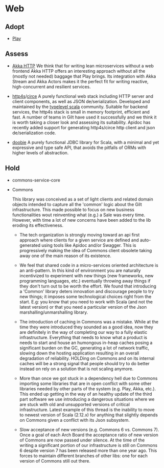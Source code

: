 
# Web

## Adopt

  - [Play](https://www.playframework.com/)

## Assess

  - [Akka HTTP](http://doc.akka.io/docs/akka/2.4.11/scala/http/)
    We think that for writing lean microservices without a web
    frontend Akka HTTP offers an interesting approach without all the
    (mostly not needed) baggage that Play brings. Its integration with
    Akka Stream and Akka Actors makes it the perfect fit for writing
    reactive, high-concurrent and resilient services.

  - [http4s](http://http4s.org)/[circe](https://circe.github.io/circe)
    A purely functional web stack including HTTP server and client
    components, as well as JSON de/serialization. Developed and
    maintained by the [typelevel scala](http://typelevel.org)
    community. Suitable for backend services, the http4s stack is
    small in memory footprint, efficient and fast. A number of teams
    in Gilt have used it successfully and we think it is worth taking
    a closer look and assessing its suitability. Apidoc has recently
    added support for generating http4s/circe http client and json
    de/serialization code.

  - [doobie](https://github.com/tpolecat/doobie)
    A purely functional JDBC library for Scala, with a minimal and yet
    expressive and type safe API, that avoids the pitfalls of ORMs
    with higher levels of abstraction.

## Hold

  - commons-service-core

  - Commons

    This library was conceived as a set of light clients and related
    domain objects intended to capture all the 'common' logic about
    the Gilt infrastructure. This made possible to focus on new
    business functionalities wout reinventing what (e.g.) a Sale was
    every time. However, with time a lot of new concerns have been
    added to the lib eroding its effectiveness.

    - The tech organization is strongly moving toward an api first
      approach where clients for a given service are defined and
      auto-generated using tools like Apidoc and/or Swagger. This is
      progressively making the idea of Commons client obsolete taking
      away one of the main reason of its existence.

    - We feel that shared code in a micro-services oriented
      architecture is an anti-pattern. In this kind of environment you
      are naturally incentivized to experiment with new things (new
      frameworks, new programming languages, etc.) eventually throwing
      away things if they don't turn out to be worth the effort. We
      found that introducing a 'Common' library deters innovation and
      discourage people to try new things; it imposes some
      technological choices right from the start. E.g: you know that
      you need to work with Scala (and not the latest version) or that
      you need a particular version of the Json
      marshalling/unmarshalling library.

    - The introduction of caching in Commons was a mistake. While at
      the time they were introduced they sounded as a good idea, now
      they are definitely in the way of completing our way to a fully
      elastic infrastructure. Everything that needs to know what a
      product is needs to start and house an humongous in-heap caches
      posing a significant burden on the GC, generating a lot of
      network traffic, slowing down the hosting application resulting
      in an overall degradation of reliability. HOLDing on Commons and
      on its internal caches will be a strong signal that people
      should try to do better instead on rely on a solution that is
      not scaling anymore.

    - More than once we got stuck in a dependency hell due to Commons
      importing some libraries that are in open conflict with some
      other libraries needed by other parts of the system (e.g. Play,
      Akka, etc.). This ended up getting in the way of an healthy
      update of the third part software we use introducing a dangerous
      situations where we are stuck with old and unsupported versions
      of critical infrastructure. Latest example of this thread is the
      inability to move to newest version of Scala (2.12.x) for
      anything that slightly depends on Commons given a conflict with
      its Json subsystem.

    - Slow acceptance of new versions (e.g. Commons 6 vs. Commons
      7). Once a goal of each Arch Board the acceptance ratio of new
      version of Commons are now passed under silence. At the time of
      the writing a significant portion of our infrastructure is still
      on Commons 6 despite version 7 has been released more than one
      year ago. This forces to maintain different branches of other
      libs: one for each version of Commons still out there.

